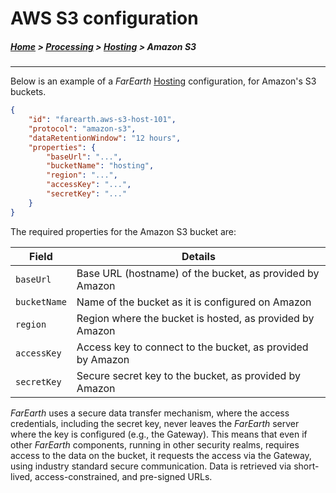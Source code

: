 # AWS S3 configuration

##### [Home](../../README.md) > [Processing](../processing.md) > [Hosting](hosting.md) > Amazon S3
---

Below is an example of a *FarEarth* [Hosting](hosting.md) configuration, for Amazon's S3 buckets.

```json
{
    "id": "farearth.aws-s3-host-101",
    "protocol": "amazon-s3",
    "dataRetentionWindow": "12 hours",
    "properties": {
        "baseUrl": "...",
        "bucketName": "hosting",
        "region": "...",
        "accessKey": "...",
        "secretKey": "..."
    }
}
```
The required properties for the Amazon S3 bucket are:

| Field | Details |
|-------|---------|
| `baseUrl`    | Base URL (hostname) of the bucket, as provided by Amazon |
| `bucketName` | Name of the bucket as it is configured on Amazon |
| `region`     | Region where the bucket is hosted, as provided by Amazon |
| `accessKey`  | Access key to connect to the bucket, as provided by Amazon |
| `secretKey`  | Secure secret key to the bucket, as provided by Amazon |

*FarEarth* uses a secure data transfer mechanism, where the access credentials, including the secret key, never leaves the *FarEarth* server where the key is configured (e.g., the Gateway). This means that even if other *FarEarth* components, running in other security realms, requires access to the data on the bucket, it requests the access via the Gateway, using industry standard secure communication. Data is retrieved via short-lived, access-constrained, and pre-signed URLs.
